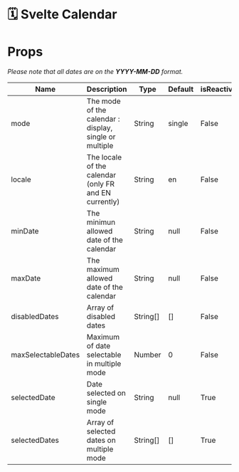 # 🗓️ Svelte Calendar
# Props
*Please note that all dates are on the **YYYY-MM-DD** format.*

| Name               | Description                                            | Type     | Default | isReactive |
| ------------------ | ------------------------------------------------------ | -------- | ------- | ---------- |
| mode               | The mode of the calendar : display, single or multiple | String   | single  | False      |
| locale             | The locale of the calendar (only FR and EN currently)  | String   | en      | False      |
| minDate            | The minimun allowed date of the calendar               | String   | null    | False      |
| maxDate            | The maximum allowed date of the calendar               | String   | null    | False      |
| disabledDates      | Array of disabled dates                                | String[] | []      | False      |
| maxSelectableDates | Maximum of date selectable in multiple mode            | Number   | 0       | False      |
| selectedDate       | Date selected on single mode                           | String   | null    | True       |
| selectedDates      | Array of selected dates on multiple mode               | String[] | []      | True       |
